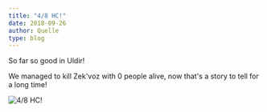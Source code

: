 ```yaml
---
title: "4/8 HC!"
date: 2018-09-26
author: Quelle
type: blog
---
```


So far so good in Uldir!

We managed to kill Zek'voz with 0 people alive, now that's a story to tell for a long time!

![4/8 HC!](/posts/2018-09-26/WoWScrnShot_092318_214101.jpg)
<!--more-->


